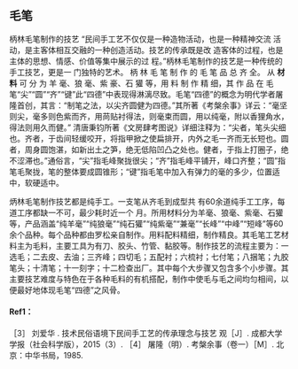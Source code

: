 ## 毛笔

 柄林毛笔制作的技艺
“民间手工艺不仅仅是一种造物活动，也是一种精神交流
活动，是主客体相互交融的一种创造活动。技艺的传承既是改
造客体的过程，也是主体的思想、情感、价值等集中展示的过
程。”柄林毛笔制作的技艺是一种传统的手工技艺，更是一
门独特的艺术。
柄 林 毛 笔 制 作 的 毛 笔 品 总 齐 全。 从 **材 料** 可 分 为 羊
毫、狼 毫、紫 豪、石 獾 等，用 料 制 作 精 细，其 作 品 在 毛 笔“尖”“圆”“齐”“键”此“四德”中表现得淋漓尽致。毛笔“四德”的概念为明代学者屠隆首创，其言：“制笔之法，以尖齐圆健为四德。”其所著《考槃余事》详云：“毫坚则尖，毫多则色紫而齐，用苘贴衬得法，则毫束而圆，用以纯毫，附以香狸角水，得法则用久而健。” 清唐秉钧所著《文房肆考图说》详细注释为：“尖者，笔头尖细也。齐者，于齿间轻缓咬开，将指甲掀之使扁排开，内外之毛一齐而无长短也。圆者，周身圆饱湛，如新出土之笋，绝无低陷凹凸之处也。健者，于指上打圈子，绝不涩滞也。”通俗言，“尖”指毛峰聚拢很尖；“齐”指毛峰平铺开，峰口齐整；“圆”指笔毛聚拢，笔的整体要成圆锥形；“键”指毛笔中加入有弹力的毫的多少，位置适中，软硬适中。

炳林毛笔制作技艺都是纯手工。一支笔从齐毛到成型共
有60余道纯手工工序，每道工序都缺一不可，最少耗时近一个
月。所用材料分为羊毫、狼毫、紫毫、石獾等，产品涵盖“纯羊毫”“纯狼毫”“纯石獾”“纯紫毫”“兼毫”“长峰”“中峰”“短峰”等60余个品种。每个品种都由罗松亲自制作。用料配料精细，制作精良。其毛笔工艺材料主为毛料，主要工具为有刀、胶头、竹管、黏胶等。制作技艺的流程主要为：一选毛；二去皮、去油；三齐峰；四切毛；五配衬；六梳衬；七付笔；八捆笔；九胶笔头；十清笔；十一刻字；十二检查出厂。其中每个大步骤又包含多个小步骤。其主要技艺难度与特色在于各种毛料的有机搭配，制作中使毛与毛之间均匀相间，以便最好地体现毛笔“四德”之风骨。



#### Ref1：

［3］ 刘爱华 . 技术民俗语境下民间手工艺的传承理念与技艺
观［J］. 成都大学学报（社会科学版），2015（3）.
［4］ 屠隆（明）. 考槃余事（卷一）［M］. 北京：中华书局，1985.

